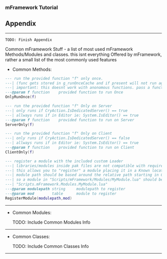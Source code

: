 ### mFramework Tutorial
## Appendix
----

    TODO: Finish Appendix


Common mFramework Stuff - a list of most used mFramework Methods/Modules and classes.
this isnt everything Offered by mFramework, rather a small list of the most commonly used features

- Common Methods:

```lua
--- run the provided function "f" only once.
---| (func gets stored in g_runOnceCache and if present will not run again)
---| important: this doesnt work with anonomous functions. pass a function as a variable
---@param f function    provided function to run Once
OnlyRunOnce(f)

--- run the provided function "f" Only on Server
---| only runs if CryAction.IsDedicatedServer() == true
---| allways runs if in Editor ie: System.IsEditor() == true
---@param f function    provided function to run on Server
ServerOnly(f)

--- run the provided function "f" Only on Client
---| only runs if CryAction.IsDedicatedServer() == false
---| allways runs if in Editor ie: System.IsEditor() == true
---@param f function    provided function to run on Client
ClientOnly(f)

--- register a module with the included custom Loader
---| libraries/modules inside pak files are not compatible with require()
---| this allows you to "register" a module placing it in a Known location to be loaded later with require()
---| module path should be based around the relative path starting in GameSDK
---| so a module in "Scripts/mFramework/Modules/MyModule.lua" should be Registered as
---| "Scripts.mFramework.Modules.MyModule.lua"
---@param modulepath string     modulepath to register
---@param mod        table      module to register
RegisterModule(modulepath,mod)
```

----

- Common Modules:

    TODO: Include Common Modules Info

----

- Common Classes:

    TODO: Include Common Classes Info

----
